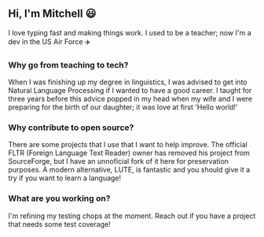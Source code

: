 ## Hi, I'm Mitchell 😃
I love typing fast and making things work. I used to be a teacher; now I'm a dev in the US Air Force ✈️

### Why go from teaching to tech?
When I was finishing up my degree in linguistics, I was advised to get into Natural Language Processing if I wanted to have a good career. I taught for three years before this advice popped in my head when my wife and I were preparing for the birth of our daughter; it was love at first 'Hello world!'

### Why contribute to open source?
There are some projects that I use that I want to help improve. The official FLTR (Foreign Language Text Reader) owner has removed his project from SourceForge, but I have an unnoficial fork of it here for preservation purposes. A modern alternative, LUTE, is fantastic and you should give it a try if you want to learn a language!

### What are you working on?
I'm refining my testing chops at the moment. Reach out if you have a project that needs some test coverage!

<!--
**MookLags/MookLags** is a ✨ _special_ ✨ repository because its `README.md` (this file) appears on your GitHub profile.

Here are some ideas to get you started:

- 🔭 I’m currently working on ...
- 🌱 I’m currently learning ...
- 👯 I’m looking to collaborate on ...
- 🤔 I’m looking for help with ...
- 💬 Ask me about ...
- 📫 How to reach me: ...
- 😄 Pronouns: ...
- ⚡ Fun fact: ...
-->
